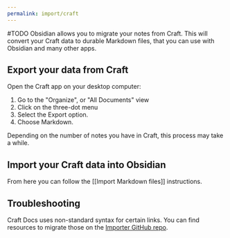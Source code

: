 ```yaml
---
permalink: import/craft
---
```

#TODO
Obsidian allows you to migrate your notes from Craft. This will convert your Craft data to durable Markdown files, that you can use with Obsidian and many other apps.

## Export your data from Craft

Open the Craft app on your desktop computer:

1. Go to the "Organize", or "All Documents" view
2. Click on the three-dot menu
3. Select the Export option.
4. Choose Markdown.

Depending on the number of notes you have in Craft, this process may take a while.

## Import your Craft data into Obsidian

From here you can follow the [[Import Markdown files]] instructions.

## Troubleshooting

Craft Docs uses non-standard syntax for certain links. You can find resources to migrate those on the [Importer GitHub repo](https://github.com/obsidianmd/obsidian-importer/issues/27).